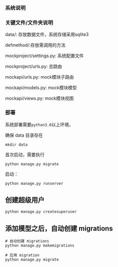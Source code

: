 
### 系统说明


### 关键文件/文件夹说明

data/: 存放数据文件，系统存储采用sqlite3

defmethod/:存放需调用的方法

mockproject/settings.py: 系统配置文件

mockproject/urls.py: 总路由

mockapi/urls.py: mock模块子路由

mockapi/models.py: mock模块模型

mockapi/views.py: mock模块视图




### 部署

系统部署需要`python3.0`以上环境，


确保 data 目录存在

```shell
mkdir data
```

首次启动，需要执行
```shell
python manage.py migrate
```

启动：

`python manage.py runserver`

## 创建超级用户

```
python manage.py createsuperuser
```

## 添加模型之后，自动创建 migrations

```
# 自动创建 migrations
python manage.py makemigrations

# 应用 migration
python manage.py migrate
```

